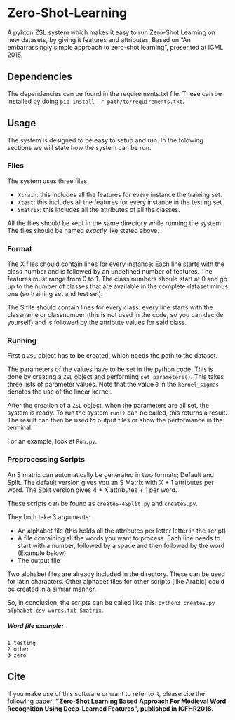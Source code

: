# Zero-Shot-Learning
A pyhton ZSL system which makes it easy to run Zero-Shot Learning on new datasets, by giving it features and attributes. Based on “An embarrassingly simple approach to zero-shot learning”, presented at ICML 2015. 

## Dependencies
The dependencies can be found in the requirements.txt file. These can be installed by doing `pip install -r path/to/requirements.txt`.

## Usage
The system is designed to be easy to setup and run. In the folowing sections we will state how the system can be run.

### Files
The system uses three files:
 - `Xtrain`: this includes all the features for every instance the training set.
 - `Xtest`: this includes all the features for every instance in the testing set.
 - `Smatrix`: this includes all the attributes of all the classes.

 All the files should be kept in the same directory while running the system. The files should be named _exactly_ like stated above.

 ### Format
 The X files should contain lines for every instance: Each line starts with the class number and is followed by an undefined number of features. The features must range from 0 to 1. The class numbers should start at 0 and go up to the number of classes that are available in the complete dataset minus one (so training set and test set).

 The S file should contain lines for every class: every line starts with the classname or classnumber (this is not used in the code, so you can decide yourself) and is followed by the attribute values for said class.

### Running
First a `ZSL` object has to be created, which needs the path to the dataset.

The parameters of the values have to be set in the python code. This is done by creating a `ZSL` object and performing `set_parameters()`. This takes three lists of parameter values. Note that the value `0` in the `kernel_sigmas` denotes the use of the linear kernel.

After the creation of a `ZSL` object, when the parameters are all set, the system is ready. To run the system `run()` can be called, this returns a result.
The result can then be used to output files or show the performance in the terminal.

For an example, look at `Run.py`.

### Preprocessing Scripts
An S matrix can automatically be generated in two formats; Default and Split. The default version gives you an S Matrix with X + 1 attributes per word. The Split version gives 4 * X attributes + 1 per word.

These scripts can be found as `createS-4Split.py` and `createS.py`.

They both take 3 arguments:
 - An alphabet file (this holds all the attributes per letter letter in the script)
 - A file containing all the words you want to process. Each line needs to start with a number, followed by a space and then followed by the word (Example below)
 - The output file

Two alphabet files are already included in the directory. These can be used for latin characters. Other alphabet files for other scripts (like Arabic) could be created in a similar manner.

So, in conclusion, the scripts can be called like this: `python3 createS.py alphabet.csv words.txt Smatrix`.

##### Word file example:
 ```
 1 testing
 2 other
 3 zero
 ```

## Cite
If you make use of this software or want to refer to it, please cite the following paper: __"Zero-Shot Learning Based Approach For Medieval Word Recognition Using Deep-Learned Features", published in ICFHR2018.__
